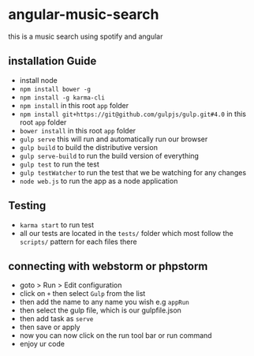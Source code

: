 # angular-music-search
this is a music search using spotify and angular

## installation Guide

* install node
* `npm install bower -g`
* `npm install -g karma-cli`
* `npm install` in this root `app` folder
* `npm install git+https://git@github.com/gulpjs/gulp.git#4.0` in this root `app` folder
* `bower install` in this root `app` folder
* `gulp serve` this will run and automatically run our browser
* `gulp build` to build the distributive version
* `gulp serve-build` to run the build version of everything
* `gulp test` to run the test
* `gulp testWatcher` to run the test that we be watching for any changes
* `node web.js` to run the app as a node application

## Testing
* `karma start` to run test
* all our tests are located in the `tests/` folder which most follow the `scripts/` pattern for each files there

## connecting with webstorm or phpstorm
* goto > Run > Edit configuration
* click on `+` then select `Gulp` from the list
* then add the name to any name you wish e.g `appRun`
* then select the gulp file, which is our gulpfile.json
* then add task as `serve`
* then save or apply
* now you can now click on the run tool bar or run command
* enjoy ur code

